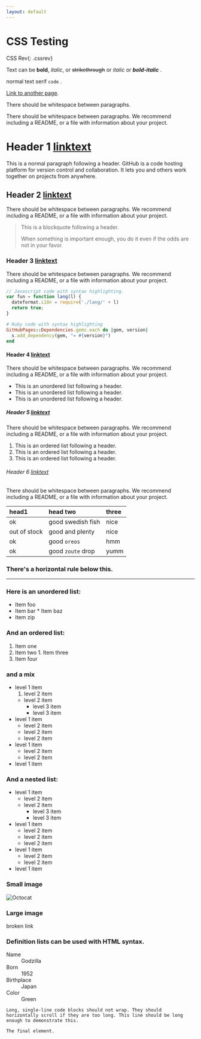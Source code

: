 ```yaml
---
layout: default
---
```


# CSS Testing

CSS Rev{: .cssrev}

Text can be **bold**, _italic_, or ~~strikethrough~~ or *italic*  or ***bold-italic*** .

normal text <span class="serif"> serif </span> `code` .

[Link to another page](./another-page.html).

There should be whitespace between paragraphs.

There should be whitespace between paragraphs. We recommend including a README, or a file with information about your project.

# Header 1 [linktext](index.md)

This is a normal paragraph following a header. GitHub is a code hosting platform for version control and collaboration. It lets you and others work together on projects from anywhere.

## Header 2 [linktext](index.md)
There should be whitespace between paragraphs. We recommend including a README, or a file with information about your project.

> This is a blockquote following a header.
>
> When something is important enough, you do it even if the odds are not in your favor.

### Header 3 [linktext](index.md)
There should be whitespace between paragraphs. We recommend including a README, or a file with information about your project.

```js
// Javascript code with syntax highlighting.
var fun = function lang(l) {
  dateformat.i18n = require('./lang/' + l)
  return true;
}
```

```ruby
# Ruby code with syntax highlighting
GitHubPages::Dependencies.gems.each do |gem, version|
  s.add_dependency(gem, "= #{version}")
end
```

#### Header 4 [linktext](index.md)
There should be whitespace between paragraphs. We recommend including a README, or a file with information about your project.

*   This is an unordered list following a header.
*   This is an unordered list following a header.
*   This is an unordered list following a header.

##### Header 5 [linktext](index.md)
There should be whitespace between paragraphs. We recommend including a README, or a file with information about your project.

1.  This is an ordered list following a header.
2.  This is an ordered list following a header.
3.  This is an ordered list following a header.

###### Header 6 [linktext](index.md)
There should be whitespace between paragraphs. We recommend including a README, or a file with information about your project.

| head1        | head two          | three |
|:-------------|:------------------|:------|
| ok           | good swedish fish | nice  |
| out of stock | good and plenty   | nice  |
| ok           | good `oreos`      | hmm   |
| ok           | good `zoute` drop | yumm  |

### There's a horizontal rule below this.

* * *

### Here is an unordered list:

*   Item foo
  *   Item bar
    *   Item baz
*   Item zip

### And an ordered list:

1.  Item one
  1.  Item two
    1.  Item three
1.  Item four

### and a mix

- level 1 item
  1. level 2 item
  - level 2 item
    - level 3 item
    - level 3 item
- level 1 item
  - level 2 item
  - level 2 item
  - level 2 item
- level 1 item
  - level 2 item
  - level 2 item
- level 1 item

### And a nested list:

- level 1 item
  - level 2 item
  - level 2 item
    - level 3 item
    - level 3 item
- level 1 item
  - level 2 item
  - level 2 item
  - level 2 item
- level 1 item
  - level 2 item
  - level 2 item
- level 1 item

### Small image

![Octocat](https://github.githubassets.com/images/icons/emoji/octocat.png)

### Large image

broken link


### Definition lists can be used with HTML syntax.

<dl>
<dt>Name</dt>
<dd>Godzilla</dd>
<dt>Born</dt>
<dd>1952</dd>
<dt>Birthplace</dt>
<dd>Japan</dd>
<dt>Color</dt>
<dd>Green</dd>
</dl>

```
Long, single-line code blocks should not wrap. They should horizontally scroll if they are too long. This line should be long enough to demonstrate this.
```

```
The final element.
```